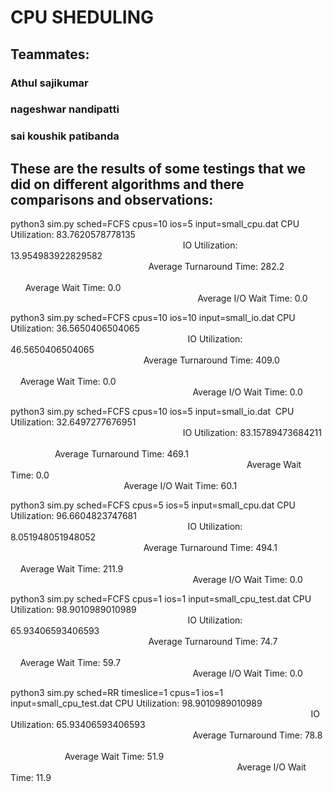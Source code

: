 # CPU SHEDULING 

## Teammates:
### Athul sajikumar
### nageshwar nandipatti
### sai koushik patibanda
## These are the results of some testings that we did on different algorithms and there comparisons and observations:

python3 sim.py sched=FCFS cpus=10 ios=5 input=small_cpu.dat
CPU Utilization: 83.7620578778135                                                                                                                                                    
IO Utilization: 13.954983922829582                                                                                                                                                   
Average Turnaround Time: 282.2                                                                                                                                                       
Average Wait Time: 0.0                                                                                                                                                               
Average I/O Wait Time: 0.0 


python3 sim.py sched=FCFS cpus=10 ios=10 input=small_io.dat
CPU Utilization: 36.5650406504065                                                                                                                                                    
IO Utilization: 46.5650406504065                                                                                                                                                    
Average Turnaround Time: 409.0                                                                                                                                                       
Average Wait Time: 0.0                                                                                                                                                               
Average I/O Wait Time: 0.0

python3 sim.py sched=FCFS cpus=10 ios=5 input=small_io.dat 
CPU Utilization: 32.6497277676951                                                                                                                                                    
IO Utilization: 83.15789473684211                                                                                                                                                    
Average Turnaround Time: 469.1                                                                                                                                                       
Average Wait Time: 0.0                                                                                                                                                               
Average I/O Wait Time: 60.1 

python3 sim.py sched=FCFS cpus=5 ios=5 input=small_cpu.dat
CPU Utilization: 96.6604823747681                                                                                                                                                    
IO Utilization: 8.051948051948052                                                                                                                                                    
Average Turnaround Time: 494.1                                                                                                                                                       
Average Wait Time: 211.9                                                                                                                                                             
Average I/O Wait Time: 0.0

python3 sim.py sched=FCFS cpus=1 ios=1 input=small_cpu_test.dat
CPU Utilization: 98.9010989010989                                                                                                                                                    
IO Utilization: 65.93406593406593                                                                                                                                                    
Average Turnaround Time: 74.7                                                                                                                                                        
Average Wait Time: 59.7                                                                                                                                                              
Average I/O Wait Time: 0.0   

python3 sim.py sched=RR timeslice=1 cpus=1 ios=1 input=small_cpu_test.dat
CPU Utilization: 98.9010989010989                                                                                                                                                    
IO Utilization: 65.93406593406593                                                                                                                                                    
Average Turnaround Time: 78.8                                                                                                                                                        
Average Wait Time: 51.9                                                                                                                                                              
Average I/O Wait Time: 11.9 

